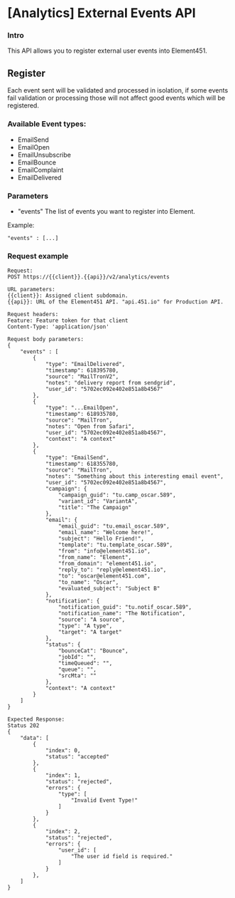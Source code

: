# [Analytics] External Events API

### Intro
This API allows you to register external user events into Element451.

## Register
Each event sent will be validated and processed in isolation, if some events
fail validation or processing those will not affect good events which will
be registered.

### Available Event types:
- EmailSend
- EmailOpen
- EmailUnsubscribe
- EmailBounce
- EmailComplaint
- EmailDelivered

### Parameters
- "events"
The list of events you want to register into Element.

Example:

```
"events" : [...]
```    

### Request example
```
Request:
POST https://{{client}}.{{api}}/v2/analytics/events

URL parameters:
{{client}}: Assigned client subdomain.
{{api}}: URL of the Element451 API. "api.451.io" for Production API.

Request headers:
Feature: Feature token for that client
Content-Type: 'application/json'

Request body parameters:
{
    "events" : [
        {
            "type": "EmailDelivered",
            "timestamp": 618395780,
            "source": "MailTronV2",
            "notes": "delivery report from sendgrid",
            "user_id": "5702ec092e402e851a8b4567"
        },
        {
            "type": "...EmailOpen",
            "timestamp": 618935780,
            "source": "MailTron",
            "notes": "Open from Safari",
            "user_id": "5702ec092e402e851a8b4567",
            "context": "A context"
        },
        {
            "type": "EmailSend",
            "timestamp": 618355780,
            "source": "MailTron",
            "notes": "Something about this interesting email event",
            "user_id": "5702ec092e402e851a8b4567",
            "campaign": {
                "campaign_guid": "tu.camp_oscar.589",
                "variant_id": "VariantA",
                "title": "The Campaign"
            },
            "email": {
                "email_guid": "tu.email_oscar.589",
                "email_name": "Welcome here!",
                "subject": "Hello Friend!",
                "template": "tu.template_oscar.589",
                "from": "info@element451.io",
                "from_name": "Element",
                "from_domain": "element451.io",
                "reply_to": "reply@element451.io",
                "to": "oscar@element451.com",
                "to_name": "Oscar",
                "evaluated_subject": "Subject B"
            },
            "notification": {
                "notification_guid": "tu.notif_oscar.589",
                "notification_name": "The Notification",
                "source": "A source",
                "type": "A type",
                "target": "A target"
            },
            "status": {
                "bounceCat": "Bounce",
                "jobId": "",
                "timeQueued": "",
                "queue": "",
                "srcMta": ""
            },
            "context": "A context"
        }
    ]
}

Expected Response:
Status 202
{
    "data": [
        {
            "index": 0,
            "status": "accepted"
        },
        {
            "index": 1,
            "status": "rejected",
            "errors": {
                "type": [
                    "Invalid Event Type!"
                ]
            }
        },
        {
            "index": 2,
            "status": "rejected",
            "errors": {
                "user_id": [
                    "The user id field is required."
                ]
            }
        },
    ]
}